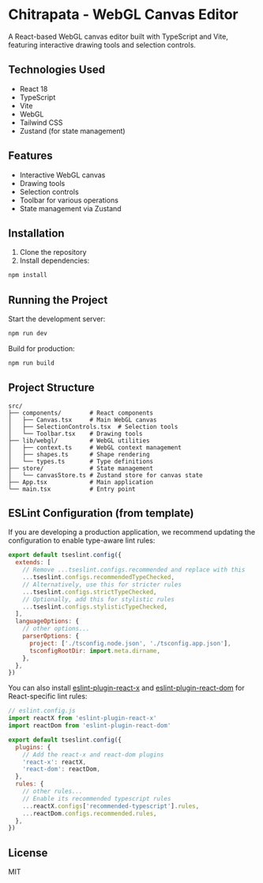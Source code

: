 # Chitrapata - WebGL Canvas Editor

A React-based WebGL canvas editor built with TypeScript and Vite, featuring interactive drawing tools and selection controls.

## Technologies Used

- React 18
- TypeScript
- Vite
- WebGL
- Tailwind CSS
- Zustand (for state management)

## Features

- Interactive WebGL canvas
- Drawing tools
- Selection controls
- Toolbar for various operations
- State management via Zustand

## Installation

1. Clone the repository
2. Install dependencies:
```bash
npm install
```

## Running the Project

Start the development server:
```bash
npm run dev
```

Build for production:
```bash
npm run build
```

## Project Structure

```
src/
├── components/        # React components
│   ├── Canvas.tsx     # Main WebGL canvas
│   ├── SelectionControls.tsx  # Selection tools
│   └── Toolbar.tsx    # Drawing tools
├── lib/webgl/         # WebGL utilities
│   ├── context.ts     # WebGL context management
│   ├── shapes.ts      # Shape rendering
│   └── types.ts       # Type definitions
├── store/             # State management
│   └── canvasStore.ts # Zustand store for canvas state
├── App.tsx            # Main application
└── main.tsx           # Entry point
```

## ESLint Configuration (from template)

If you are developing a production application, we recommend updating the configuration to enable type-aware lint rules:

```js
export default tseslint.config({
  extends: [
    // Remove ...tseslint.configs.recommended and replace with this
    ...tseslint.configs.recommendedTypeChecked,
    // Alternatively, use this for stricter rules
    ...tseslint.configs.strictTypeChecked,
    // Optionally, add this for stylistic rules
    ...tseslint.configs.stylisticTypeChecked,
  ],
  languageOptions: {
    // other options...
    parserOptions: {
      project: ['./tsconfig.node.json', './tsconfig.app.json'],
      tsconfigRootDir: import.meta.dirname,
    },
  },
})
```

You can also install [eslint-plugin-react-x](https://github.com/Rel1cx/eslint-react/tree/main/packages/plugins/eslint-plugin-react-x) and [eslint-plugin-react-dom](https://github.com/Rel1cx/eslint-react/tree/main/packages/plugins/eslint-plugin-react-dom) for React-specific lint rules:

```js
// eslint.config.js
import reactX from 'eslint-plugin-react-x'
import reactDom from 'eslint-plugin-react-dom'

export default tseslint.config({
  plugins: {
    // Add the react-x and react-dom plugins
    'react-x': reactX,
    'react-dom': reactDom,
  },
  rules: {
    // other rules...
    // Enable its recommended typescript rules
    ...reactX.configs['recommended-typescript'].rules,
    ...reactDom.configs.recommended.rules,
  },
})
```

## License

MIT
